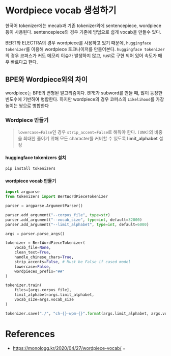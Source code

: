 # Wordpiece vocab 생성하기 
한국어 tokenizer에는 mecab과 기존 tokenizer외에 sentencepiece, wordpiece 등이 사용된다.
sentencepiece의 경우 기존에 방법으로 쉽게 vocab을 만들수 있다.  
  
BERT와 ELECTRA의 경우 wordpiece를 사용하고 있기 때문에, `huggingface tokenizer`를 이용해 wordpiece 토크나이저를
만들어본다.  `huggingface tokenizer`의 경우 코퍼스가 커도 메모리 이슈가 발생하지 않고, rust로 구현 되어 있어 속도가 매우 빠르다고 한다.

## BPE와 Wordpiece와의 차이
wordpiece는 BPE의 변형된 알고리즘이다. BPE가 subword를 만들 때, 많이 등장한 빈도수에 기반하여 병합한다. 하지만 wordpiece의 경우 코퍼스의 `Likelihood`를 가장 높이는 쌍으로 병합한다


### Wordpiece 만들기 
> `lowercase=False`인 경우 `strip_accent=False`로 해줘야 한다.
> `[UNK]`의 비중을 최대한 줄이기 위해 모든 character를 커버할 수 있도록 **limit_alphabet** 설정
#### huggingface tokenizers 설치
```sh
pip install tokenizers
```

#### wordpiece vocab 만들기
```python
import argparse
from tokenizers import BertWordPieceTokenizer

parser = argparse.ArgumentParser()

parser.add_argument("--corpus_file", type=str)
parser.add_argument("--vocab_size", type=int, default=32000)
parser.add_argument("--limit_alphabet", type=int, default=6000)

args = parser.parse_args()

tokenizer = BertWordPieceTokenizer(
    vocab_file=None,
    clean_text=True,
    handle_chinese_chars=True,
    strip_accents=False, # Must be False if cased model
    lowercase=False,
    wordpieces_prefix="##"
)

tokenizer.train(
    files=[args.corpus_file],
    limit_alphabet=args.limit_alphabet,
    vocab_size=args.vocab_size
)

tokenizer.save("./", "ch-{}-wpm-{}".format(args.limit_alphabet, args.vocab_size))
```
# References
- https://monologg.kr/2020/04/27/wordpiece-vocab/
= 